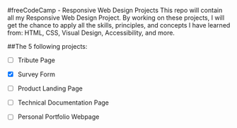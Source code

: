 #freeCodeCamp - Responsive Web Design Projects
This repo will contain all my Responsive Web Design Project. By working on these projects, I will get the chance to apply all the skills, principles, and concepts I have learned from: HTML, CSS, Visual Design, Accessibility, and more.

##The 5 following projects:
- [ ] Tribute Page
- [X] Survey Form
- [ ] Product Landing Page
- [ ] Technical Documentation Page
- [ ] Personal Portfolio Webpage

